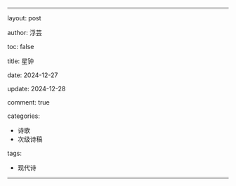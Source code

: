 ---

layout: post

author: 浮芸

toc: false

title: 星钟

date: 2024-12-27

update: 2024-12-28

comment: true

categories: 
  - 诗歌
  - 次级诗稿

tags:
  - 现代诗
---